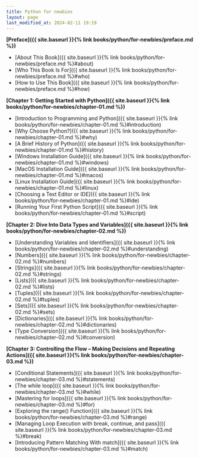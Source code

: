 ```yaml
---
title: Python for newbies
layout: page
last_modified_at: 2024-02-11 19:19
---
```


**[Preface]({{ site.baseurl }}{% link books/python/for-newbies/preface.md %})**
- [About This Book]({{ site.baseurl }}{% link books/python/for-newbies/preface.md %}#about)
- [Who This Book Is For]({{ site.baseurl }}{% link books/python/for-newbies/preface.md %}#who)
- [How to Use This Book]({{ site.baseurl }}{% link books/python/for-newbies/preface.md %}#how)

**[Chapter 1: Getting Started with Python]({{ site.baseurl }}{% link books/python/for-newbies/chapter-01.md %})**
- [Introduction to Programming and Python]({{ site.baseurl }}{% link books/python/for-newbies/chapter-01.md %}#introduction)
- [Why Choose Python?]({{ site.baseurl }}{% link books/python/for-newbies/chapter-01.md %}#why)
- [A Brief History of Python]({{ site.baseurl }}{% link books/python/for-newbies/chapter-01.md %}#history)
- [Windows Installation Guide]({{ site.baseurl }}{% link books/python/for-newbies/chapter-01.md %}#windows)
- [MacOS Installation Guide]({{ site.baseurl }}{% link books/python/for-newbies/chapter-01.md %}#macos)
- [Linux Installation Guide]({{ site.baseurl }}{% link books/python/for-newbies/chapter-01.md %}#linux)
- [Choosing a Text Editor or IDE]({{ site.baseurl }}{% link books/python/for-newbies/chapter-01.md %}#ide)
- [Running Your First Python Script]({{ site.baseurl }}{% link books/python/for-newbies/chapter-01.md %}#script)

**[Chapter 2: Dive Into Data Types and Variables]({{ site.baseurl }}{% link books/python/for-newbies/chapter-02.md %})**
- [Understanding Variables and Identifiers]({{ site.baseurl }}{% link books/python/for-newbies/chapter-02.md %}#understanding)
- [Numbers]({{ site.baseurl }}{% link books/python/for-newbies/chapter-02.md %}#numbers)
- [Strings]({{ site.baseurl }}{% link books/python/for-newbies/chapter-02.md %}#strings)
- [Lists]({{ site.baseurl }}{% link books/python/for-newbies/chapter-02.md %}#lists)
- [Tuples]({{ site.baseurl }}{% link books/python/for-newbies/chapter-02.md %}#tuples)
- [Sets]({{ site.baseurl }}{% link books/python/for-newbies/chapter-02.md %}#sets)
- [Dictionaries]({{ site.baseurl }}{% link books/python/for-newbies/chapter-02.md %}#dictionaries)
- [Type Conversion]({{ site.baseurl }}{% link books/python/for-newbies/chapter-02.md %}#conversion)

**[Chapter 3: Controlling the Flow – Making Decisions and Repeating Actions]({{ site.baseurl }}{% link books/python/for-newbies/chapter-03.md %})**
- [Conditional Statements]({{ site.baseurl }}{% link books/python/for-newbies/chapter-03.md %}#statements)
- [The while loop]({{ site.baseurl }}{% link books/python/for-newbies/chapter-03.md %}#while)
- [Mastering for loops]({{ site.baseurl }}{% link books/python/for-newbies/chapter-03.md %}#for)
- [Exploring the range() Function]({{ site.baseurl }}{% link books/python/for-newbies/chapter-03.md %}#range)
- [Managing Loop Execution with break, continue, and pass]({{ site.baseurl }}{% link books/python/for-newbies/chapter-03.md %}#break)
- [Introducing Pattern Matching With match]({{ site.baseurl }}{% link books/python/for-newbies/chapter-03.md %}#match)
